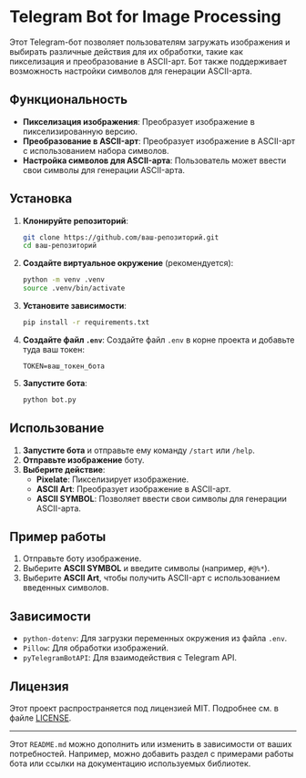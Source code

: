 

# Telegram Bot for Image Processing

Этот Telegram-бот позволяет пользователям загружать изображения и выбирать различные действия для их обработки, такие как пикселизация и преобразование в ASCII-арт. Бот также поддерживает возможность настройки символов для генерации ASCII-арта.

## Функциональность

- **Пикселизация изображения**: Преобразует изображение в пикселизированную версию.
- **Преобразование в ASCII-арт**: Преобразует изображение в ASCII-арт с использованием набора символов.
- **Настройка символов для ASCII-арта**: Пользователь может ввести свои символы для генерации ASCII-арта.

## Установка

1. **Клонируйте репозиторий**:
   ```bash
   git clone https://github.com/ваш-репозиторий.git
   cd ваш-репозиторий
   ```

2. **Создайте виртуальное окружение** (рекомендуется):
   ```bash
   python -m venv .venv
   source .venv/bin/activate
   ```

3. **Установите зависимости**:
   ```bash
   pip install -r requirements.txt
   ```

4. **Создайте файл `.env`**:
   Создайте файл `.env` в корне проекта и добавьте туда ваш токен:
   ```plaintext
   TOKEN=ваш_токен_бота
   ```

5. **Запустите бота**:
   ```bash
   python bot.py
   ```

## Использование

1. **Запустите бота** и отправьте ему команду `/start` или `/help`.
2. **Отправьте изображение** боту.
3. **Выберите действие**:
   - **Pixelate**: Пикселизирует изображение.
   - **ASCII Art**: Преобразует изображение в ASCII-арт.
   - **ASCII SYMBOL**: Позволяет ввести свои символы для генерации ASCII-арта.

## Пример работы

1. Отправьте боту изображение.
2. Выберите **ASCII SYMBOL** и введите символы (например, `#@%*`).
3. Выберите **ASCII Art**, чтобы получить ASCII-арт с использованием введенных символов.

## Зависимости

- `python-dotenv`: Для загрузки переменных окружения из файла `.env`.
- `Pillow`: Для обработки изображений.
- `pyTelegramBotAPI`: Для взаимодействия с Telegram API.

## Лицензия

Этот проект распространяется под лицензией MIT. Подробнее см. в файле [LICENSE](LICENSE).

---

Этот `README.md` можно дополнить или изменить в зависимости от ваших потребностей. Например, можно добавить раздел с примерами работы бота или ссылки на документацию используемых библиотек.
